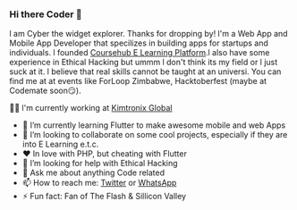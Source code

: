 ### Hi there Coder 👋
 
l am Cyber the widget explorer. Thanks for dropping by! l'm a Web App and Mobile App Developer that specilizes in building apps for startups and individuals. l founded [Coursehub E Learning Platform](https://coursehub.co.zw).l also have some experience in Ethical Hacking but ummm l don't think its my field or l just suck at it. l believe that real skills cannot be taught at an universi. You can find me at at events like ForLoop Zimbabwe, Hacktoberfest (maybe at Codemate soon😏).


👨‍💻 l'm currently working at [Kimtronix Global](https://www.kimtronix.com/)

- 🔭 I’m currently learning Flutter to make awesome mobile and web Apps
- 👯 I’m looking to collaborate on some cool projects, especially if they are into E Learning e.t.c.
- ❤️ In love with PHP, but cheating with Flutter
- 🤔 I’m looking for help with Ethical Hacking
- 💬 Ask me about anything Code related
- 📫 How to reach me: [Twitter](https://twitter.com/tanyathecoder) or [WhatsApp](https://api.whatsapp.com/send?phone=263776504919)
- ⚡ Fun fact: Fan of The Flash & Sillicon Valley
